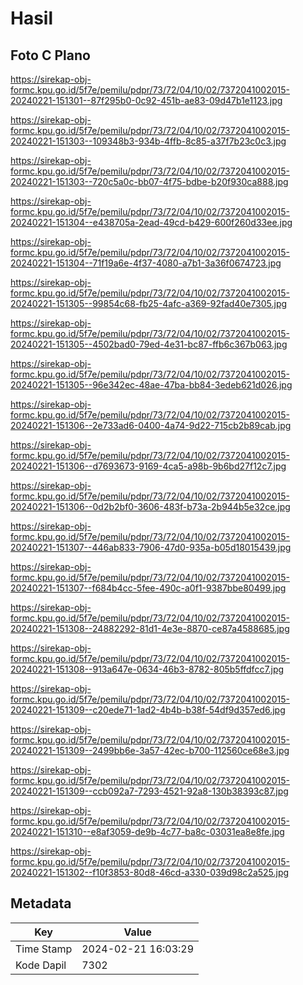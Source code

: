 # Hasil

## Foto C Plano

https://sirekap-obj-formc.kpu.go.id/5f7e/pemilu/pdpr/73/72/04/10/02/7372041002015-20240221-151301--87f295b0-0c92-451b-ae83-09d47b1e1123.jpg

https://sirekap-obj-formc.kpu.go.id/5f7e/pemilu/pdpr/73/72/04/10/02/7372041002015-20240221-151303--109348b3-934b-4ffb-8c85-a37f7b23c0c3.jpg

https://sirekap-obj-formc.kpu.go.id/5f7e/pemilu/pdpr/73/72/04/10/02/7372041002015-20240221-151303--720c5a0c-bb07-4f75-bdbe-b20f930ca888.jpg

https://sirekap-obj-formc.kpu.go.id/5f7e/pemilu/pdpr/73/72/04/10/02/7372041002015-20240221-151304--e438705a-2ead-49cd-b429-600f260d33ee.jpg

https://sirekap-obj-formc.kpu.go.id/5f7e/pemilu/pdpr/73/72/04/10/02/7372041002015-20240221-151304--71f19a6e-4f37-4080-a7b1-3a36f0674723.jpg

https://sirekap-obj-formc.kpu.go.id/5f7e/pemilu/pdpr/73/72/04/10/02/7372041002015-20240221-151305--99854c68-fb25-4afc-a369-92fad40e7305.jpg

https://sirekap-obj-formc.kpu.go.id/5f7e/pemilu/pdpr/73/72/04/10/02/7372041002015-20240221-151305--4502bad0-79ed-4e31-bc87-ffb6c367b063.jpg

https://sirekap-obj-formc.kpu.go.id/5f7e/pemilu/pdpr/73/72/04/10/02/7372041002015-20240221-151305--96e342ec-48ae-47ba-bb84-3edeb621d026.jpg

https://sirekap-obj-formc.kpu.go.id/5f7e/pemilu/pdpr/73/72/04/10/02/7372041002015-20240221-151306--2e733ad6-0400-4a74-9d22-715cb2b89cab.jpg

https://sirekap-obj-formc.kpu.go.id/5f7e/pemilu/pdpr/73/72/04/10/02/7372041002015-20240221-151306--d7693673-9169-4ca5-a98b-9b6bd27f12c7.jpg

https://sirekap-obj-formc.kpu.go.id/5f7e/pemilu/pdpr/73/72/04/10/02/7372041002015-20240221-151306--0d2b2bf0-3606-483f-b73a-2b944b5e32ce.jpg

https://sirekap-obj-formc.kpu.go.id/5f7e/pemilu/pdpr/73/72/04/10/02/7372041002015-20240221-151307--446ab833-7906-47d0-935a-b05d18015439.jpg

https://sirekap-obj-formc.kpu.go.id/5f7e/pemilu/pdpr/73/72/04/10/02/7372041002015-20240221-151307--f684b4cc-5fee-490c-a0f1-9387bbe80499.jpg

https://sirekap-obj-formc.kpu.go.id/5f7e/pemilu/pdpr/73/72/04/10/02/7372041002015-20240221-151308--24882292-81d1-4e3e-8870-ce87a4588685.jpg

https://sirekap-obj-formc.kpu.go.id/5f7e/pemilu/pdpr/73/72/04/10/02/7372041002015-20240221-151308--913a647e-0634-46b3-8782-805b5ffdfcc7.jpg

https://sirekap-obj-formc.kpu.go.id/5f7e/pemilu/pdpr/73/72/04/10/02/7372041002015-20240221-151309--c20ede71-1ad2-4b4b-b38f-54df9d357ed6.jpg

https://sirekap-obj-formc.kpu.go.id/5f7e/pemilu/pdpr/73/72/04/10/02/7372041002015-20240221-151309--2499bb6e-3a57-42ec-b700-112560ce68e3.jpg

https://sirekap-obj-formc.kpu.go.id/5f7e/pemilu/pdpr/73/72/04/10/02/7372041002015-20240221-151309--ccb092a7-7293-4521-92a8-130b38393c87.jpg

https://sirekap-obj-formc.kpu.go.id/5f7e/pemilu/pdpr/73/72/04/10/02/7372041002015-20240221-151310--e8af3059-de9b-4c77-ba8c-03031ea8e8fe.jpg

https://sirekap-obj-formc.kpu.go.id/5f7e/pemilu/pdpr/73/72/04/10/02/7372041002015-20240221-151302--f10f3853-80d8-46cd-a330-039d98c2a525.jpg


## Metadata

| Key        | Value               |
| ---------- | ------------------- |
| Time Stamp | 2024-02-21 16:03:29 |
| Kode Dapil | 7302                |



